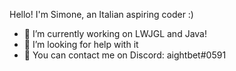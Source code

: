 

<!--
**eatinglungs/eatinglungs** is a ✨ _special_ ✨ repository because its `README.md` (this file) appears on your GitHub profile.

Here are some ideas to get you started:


- 
- 👯 I’m looking to collaborate on ...
- 🤔 I’m looking for help with ...
- 💬 Ask me about ...
- 🔭 I’m currently working on nothing.

- 
-->

Hello! I'm Simone, an Italian aspiring coder :)

- 🔭 I’m currently working on LWJGL and Java!
- 🤔 I’m looking for help with it
- 💬 You can contact me on Discord: aightbet#0591
